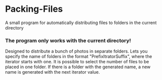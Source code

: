 # Packing-Files
A small program for automatically distributing files to folders in the current directory

### The program only works with the current directory!

Designed to distribute a bunch of photos in separate folders. 
Lets you specify the name of folders in the format "PrefixItratorSuffix", where the iterator starts with one.
It is possible to select the number of files to be placed in one folder.
If there is a folder with the generated name, a new name is generated with the next iterator value.
